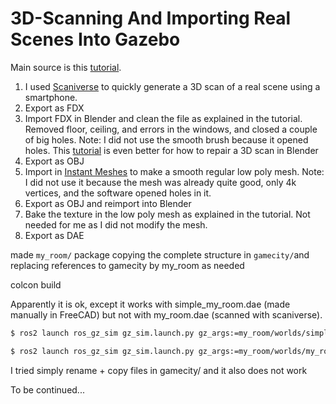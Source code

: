 # 3D-Scanning And Importing Real Scenes Into Gazebo

Main source is this [tutorial](https://www.youtube.com/watch?v=DgUkGKIJ4wQ). 

1. I used [Scaniverse](https://scaniverse.com/) to quickly generate a 3D scan of a real scene using a smartphone.
2. Export as FDX
3. Import FDX in Blender and clean the file as explained in the tutorial. Removed floor, ceiling, and errors in the windows, and closed a couple of big holes. Note: I did not use the smooth brush because it opened holes. This [tutorial](https://www.youtube.com/watch?v=_pzTK-LBm3o) is even better for how to repair a 3D scan in Blender
4. Export as OBJ
5. Import in [Instant Meshes](https://github.com/wjakob/instant-meshes?tab=readme-ov-file) to make a smooth regular low poly mesh. Note: I did not use it because the mesh was already quite good, only 4k vertices, and the software opened holes in it.
6. Export as OBJ and reimport into Blender
7. Bake the texture in the low poly mesh as explained in the tutorial. Not needed for me as I did not modify the mesh.
8. Export as DAE 



made `my_room/` package copying the complete structure in `gamecity/`and replacing references to gamecity by my_room as needed

colcon build

Apparently it is ok, except it works with simple_my_room.dae (made manually in FreeCAD) but not with my_room.dae (scanned with scaniverse). 

```bash
$ ros2 launch ros_gz_sim gz_sim.launch.py gz_args:=my_room/worlds/simple_my_room.sdf 

$ ros2 launch ros_gz_sim gz_sim.launch.py gz_args:=my_room/worlds/my_room.sdf
```



I tried simply rename + copy files  in gamecity/ and it also does not work

To be continued...